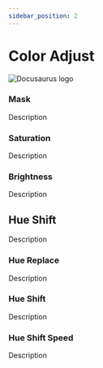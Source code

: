 ```yaml
---
sidebar_position: 2
---
```


# Color Adjust

![Docusaurus logo](/img/CirclelogoBig.png)

### Mask

Description

### Saturation

Description

### Brightness

Description

## Hue Shift

Description

### Hue Replace

Description

### Hue Shift

Description

### Hue Shift Speed

Description